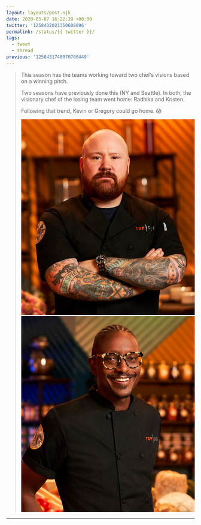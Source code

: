 ```yaml
---
layout: layouts/post.njk
date: 2020-05-07 16:22:29 +00:00
twitter: '1258432021350608896'
permalink: /status/{{ twitter }}/
tags: 
  - tweet
  - thread
previous: '1258431748070760449'
---
```


> This season has the teams working toward two chef’s visions based on a winning pitch.
> 
> Two seasons have previously done this (NY and Seattle). In both, the visionary chef of the losing team went home: Radhika and Kristen.
> 
> Following that trend, Kevin or Gregory could go home. 😱 
> 
> ![](/img/1258432021350608896-EXbZGhpUMAAuqb-.jpg)
> ![](/img/1258432021350608896-EXbZNGtUYAAYDGb.jpg)

---
